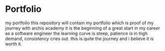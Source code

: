 # Portfolio
my portfolio
this repository will contain my portfolio which is proof of my journey with archis academy
it is the beginning of a great start in my career as a software engineer
the learning curve is steep, patience is in high demand, consistency cries out. this is quite the journey
and i believe it is worth it. 
